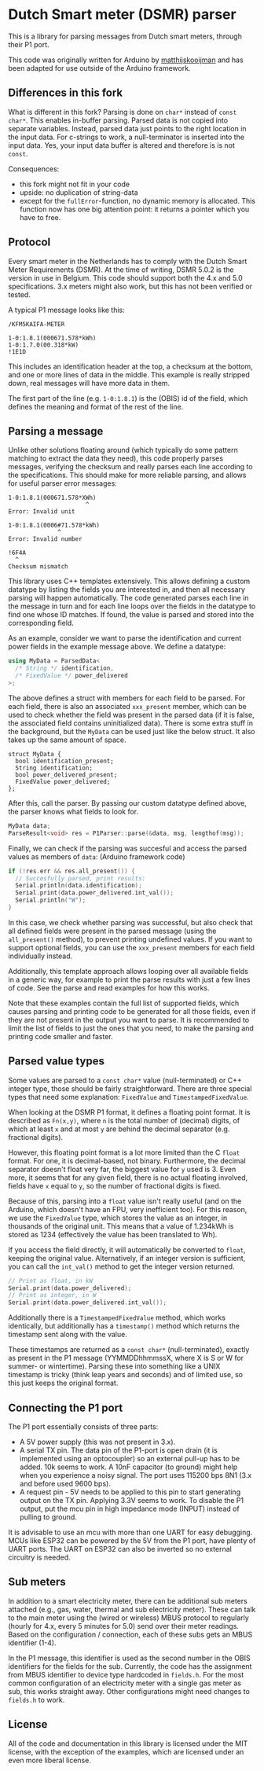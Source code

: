 # Dutch Smart meter (DSMR) parser

This is a library for parsing messages from Dutch smart meters, through
their P1 port.

This code was originally written for Arduino by 
[matthijskooijman](https://github.com/matthijskooijman) and has been adapted
for use outside of the Arduino framework.

## Differences in this fork

What is different in this fork?
Parsing is done on `char*` instead of `const char*`. This enables in-buffer
parsing. Parsed data is not copied into separate variables. Instead, parsed
data just points to the right location in the input data. For c-strings to
work, a null-terminator is inserted into the input data. Yes, your input
data buffer is altered and therefore is is not `const`.

Consequences:
- this fork might not fit in your code
- upside: no duplication of string-data
- except for the `fullError`-function, no dynamic memory is allocated. This
  function now has one big attention point: it returns a pointer which you
  have to free.

## Protocol

Every smart meter in the Netherlands has to comply with the Dutch Smart
Meter Requirements (DSMR). At the time of writing, DSMR 5.0.2 is the version
in use in Belgium. This code should support both the 4.x and 5.0 specifications.
3.x meters might also work, but this has not been verified or tested.

A typical P1 message looks like this:

```
/KFM5KAIFA-METER

1-0:1.8.1(000671.578*kWh)
1-0:1.7.0(00.318*kW)
!1E1D
```

This includes an identification header at the top, a checksum at the
bottom, and one or more lines of data in the middle. This example is
really stripped down, real messages will have more data in them.

The first part of the line (e.g. `1-0:1.8.1`) is the (OBIS) id of the
field, which defines the meaning and format of the rest of the line.

## Parsing a message

Unlike other solutions floating around (which typically do some pattern
matching to extract the data they need), this code properly parses
messages, verifying the checksum and really parses each line according
to the specifications. This should make for more reliable parsing, and
allows for useful parser error messages:

```
1-0:1.8.1(000671.578*XWh)
                      ^
Error: Invalid unit

1-0:1.8.1(0006#71.578*kWh)
              ^
Error: Invalid number

!6F4A
  ^
Checksum mismatch
```

This library uses C++ templates extensively. This allows defining a
custom datatype by listing the fields you are interested in, and then
all necessary parsing will happen automatically. The code generated
parses each line in the message in turn and for each line loops over the
fields in the datatype to find one whose ID matches. If found, the value
is parsed and stored into the corresponding field.

As an example, consider we want to parse the identification and current
power fields in the example message above. We define a datatype:

```cpp
using MyData = ParsedData<
  /* String */ identification,
  /* FixedValue */ power_delivered
>;
```

The above defines a struct with members for each field to be parsed.
For each field, there is also an associated `xxx_present` member, which
can be used to check whether the field was present in the parsed data
(if it is false, the associated field contains uninitialized data).
There is some extra stuff in the background, but the `MyData` can be
used just like the below struct. It also takes up the same amount of
space.

```
struct MyData {
  bool identification_present;
  String identification;
  bool power_delivered_present;
  FixedValue power_delivered;
};
```

After this, call the parser. By passing our custom datatype defined
above, the parser knows what fields to look for.

```cpp
MyData data;
ParseResult<void> res = P1Parser::parse(&data, msg, lengthof(msg));
```

Finally, we can check if the parsing was succesful and access the parsed
values as members of `data`: (Arduino framework code)

```cpp
if (!res.err && res.all_present()) {
  // Succesfully parsed, print results:
  Serial.println(data.identification);
  Serial.print(data.power_delivered.int_val());
  Serial.println("W");
}
```

In this case, we check whether parsing was successful, but also check
that all defined fields were present in the parsed message (using the
`all_present()` method), to prevent printing undefined values. If you
want to support optional fields, you can use the `xxx_present` members
for each field individually instead.

Additionally, this template approach allows looping over all available
fields in a generic way, for example to print the parse results with
just a few lines of code. See the parse and read examples for how this
works.

Note that these examples contain the full list of supported fields,
which causes parsing and printing code to be generated for all those
fields, even if they are not present in the output you want to parse. It
is recommended to limit the list of fields to just the ones that you
need, to make the parsing and printing code smaller and faster.

## Parsed value types

Some values are parsed to a `const char*` value (null-terminated) or
C++ integer type, those should be fairly straightforward. There are
three special types that need some explanation: `FixedValue` and
`TimestampedFixedValue`.

When looking at the DSMR P1 format, it defines a floating point format.
It is described as `Fn(x,y)`, where `n` is the total number of (decimal)
digits, of which at least `x` and at most `y` are behind the decimal
separator (e.g. fractional digits).

However, this floating point format is a lot more limited than the C
`float` format. For one, it is decimal-based, not binary. Furthermore,
the decimal separator doesn't float very far, the biggest value for `y`
used is 3. Even more, it seems that for any given field, there is no
actual floating involved, fields have `x` equal to `y`, so the number of
fractional digits is fixed.

Because of this, parsing into a `float` value isn't really useful (and
on the Arduino, which doesn't have an FPU, very inefficient too). For
this reason, we use the `FixedValue` type, which stores the value as an
integer, in thousands of the original unit. This means that a value of
1.234kWh is stored as 1234 (effectively the value has been translated to
Wh).

If you access the field directly, it will automatically be converted to
`float`, keeping the original value. Alternatively, if an integer
version is sufficient, you can call the `int_val()` method to get the
integer version returned.

```cpp
// Print as float, in kW
Serial.print(data.power_delivered);
// Print as integer, in W
Serial.print(data.power_delivered.int_val());
```

Additionally there is a `TimestampedFixedValue` method, which works
identically, but additionally has a `timestamp()` method which returns
the timestamp sent along with the value.

These timestamps are returned as a `const char*` (null-terminated),
exactly as present in the P1 message (YYMMDDhhmmssX, where X is S or
W for summer- or wintertime). Parsing these into something like a UNIX
timestamp is tricky (think leap years and seconds) and of limited use,
so this just keeps the original format.

## Connecting the P1 port

The P1 port essentially consists of three parts:

- A 5V power supply (this was not present in 3.x).
- A serial TX pin. The data pin of the P1-port is open drain (it is
  implemented using an optocoupler) so an external pull-up has to be
  added. 10k seems to work. A 10nF capacitor (to ground) might help
  when you experience a noisy signal.
  The port uses 115200 bps 8N1 (3.x and before used 9600 bps).
- A request pin - 5V needs to be applied to this pin to start
  generating output on the TX pin. Applying 3.3V seems to work.
  To disable the P1 output, put the mcu pin in high impedance mode
  (INPUT) instead of pulling to ground.

It is advisable to use an mcu with more than one UART for easy debugging.
MCUs like ESP32 can be powered by the 5V from the P1 port, have plenty of
UART ports. The UART on ESP32 can also be inverted so no external circuitry
is needed.

## Sub meters

In addition to a smart electricity meter, there can be additional
sub meters attached (e.g., gas, water, thermal and sub electricity
meter). These can talk to the main meter using the (wired or wireless)
MBUS protocol to regularly (hourly for 4.x, every 5 minutes for 5.0)
send over their meter readings. Based on the configuration / connection,
each of these subs gets an MBUS identifier (1-4).

In the P1 message, this identifier is used as the second number in the
OBIS identifiers for the fields for the sub. Currently, the code has
the assignment from MBUS identifier to device type hardcoded in
`fields.h`. For the most common configuration of an electricity meter with
a single gas meter as sub, this works straight away. Other
configurations might need changes to `fields.h` to work.

## License

All of the code and documentation in this library is licensed under the
MIT license, with the exception of the examples, which are licensed
under an even more liberal license.
